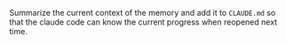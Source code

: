 Summarize the current context of the memory and add it to `CLAUDE.md` so that the claude code can know the current progress when reopened next time.